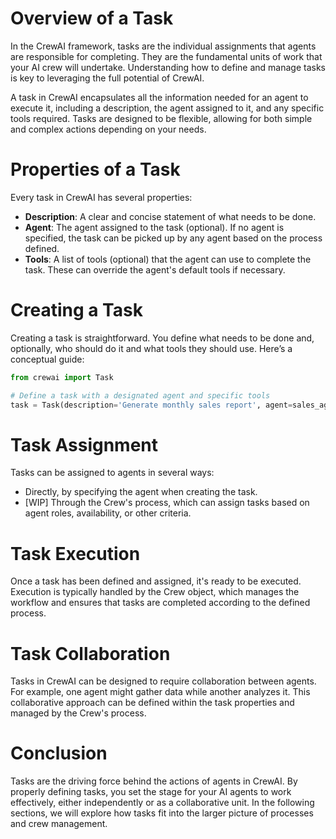 # Overview of a Task

In the CrewAI framework, tasks are the individual assignments that agents are responsible for completing. They are the fundamental units of work that your AI crew will undertake. Understanding how to define and manage tasks is key to leveraging the full potential of CrewAI.

A task in CrewAI encapsulates all the information needed for an agent to execute it, including a description, the agent assigned to it, and any specific tools required. Tasks are designed to be flexible, allowing for both simple and complex actions depending on your needs.

# Properties of a Task

Every task in CrewAI has several properties:

- **Description**: A clear and concise statement of what needs to be done.
- **Agent**: The agent assigned to the task (optional). If no agent is specified, the task can be picked up by any agent based on the process defined.
- **Tools**: A list of tools (optional) that the agent can use to complete the task. These can override the agent's default tools if necessary.

# Creating a Task

Creating a task is straightforward. You define what needs to be done and, optionally, who should do it and what tools they should use. Here’s a conceptual guide:

```python
from crewai import Task

# Define a task with a designated agent and specific tools
task = Task(description='Generate monthly sales report', agent=sales_agent, tools=[reporting_tool])
```

# Task Assignment

Tasks can be assigned to agents in several ways:

- Directly, by specifying the agent when creating the task.
- [WIP] Through the Crew's process, which can assign tasks based on agent roles, availability, or other criteria.

# Task Execution

Once a task has been defined and assigned, it's ready to be executed. Execution is typically handled by the Crew object, which manages the workflow and ensures that tasks are completed according to the defined process.

# Task Collaboration

Tasks in CrewAI can be designed to require collaboration between agents. For example, one agent might gather data while another analyzes it. This collaborative approach can be defined within the task properties and managed by the Crew's process.

# Conclusion
Tasks are the driving force behind the actions of agents in CrewAI. By properly defining tasks, you set the stage for your AI agents to work effectively, either independently or as a collaborative unit. In the following sections, we will explore how tasks fit into the larger picture of processes and crew management.